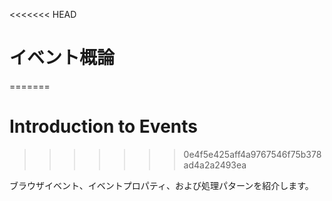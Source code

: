 <<<<<<< HEAD
# イベント概論
=======
# Introduction to Events
>>>>>>> 0e4f5e425aff4a9767546f75b378ad4a2a2493ea

ブラウザイベント、イベントプロパティ、および処理パターンを紹介します。
